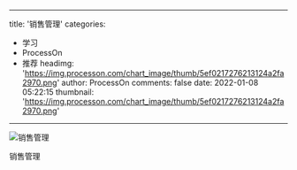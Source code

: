 
---
title: '销售管理'
categories: 
 - 学习
 - ProcessOn
 - 推荐
headimg: 'https://img.processon.com/chart_image/thumb/5ef0217276213124a2fa2970.png'
author: ProcessOn
comments: false
date: 2022-01-08 05:22:15
thumbnail: 'https://img.processon.com/chart_image/thumb/5ef0217276213124a2fa2970.png'
---

<div>   
<img class="thumb" alt="销售管理" src="https://img.processon.com/chart_image/thumb/5ef0217276213124a2fa2970.png" referrerpolicy="no-referrer">
<p>销售管理</p>  
</div>
            